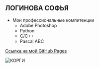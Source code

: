 ## ЛОГИНОВА СОФЬЯ

+ Мои профессиональные компитенции
  + Adobe Photoshop 
  + Python
  + C/C++
  + Pascal ABC
  
 [Ссылка на мой GitHub Pages](https://sonyadk.github.io/LoginovaSofiaWeb.github.io/ "Ссылочка")
 
 ![КОРГИ](https://images.unsplash.com/photo-1554692918-08fa0fdc9db3?ixlib=rb-1.2.1&ixid=eyJhcHBfaWQiOjEyMDd9&auto=format&fit=crop&w=1050&q=80)

